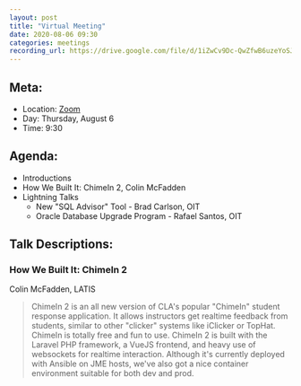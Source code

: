 ```yaml
---
layout: post
title: "Virtual Meeting"
date: 2020-08-06 09:30
categories: meetings
recording_url: https://drive.google.com/file/d/1iZwCv9Dc-QwZfwB6uzeYoSJJncsdPTF9/view?usp=sharing
---
```


## Meta:

- Location: [Zoom](https://z.umn.edu/cpmstream)
- Day: Thursday, August 6
- Time: 9:30

## Agenda:

- Introductions
- How We Built It: ChimeIn 2, Colin McFadden
- Lightning Talks
  - New "SQL Advisor" Tool - Brad Carlson, OIT
  - Oracle Database Upgrade Program - Rafael Santos, OIT

## Talk Descriptions:

### How We Built It: ChimeIn 2
Colin McFadden, LATIS

>ChimeIn 2 is an all new version of CLA's popular "ChimeIn" student response application. It allows instructors get realtime feedback from students, similar to other "clicker" systems like iClicker or TopHat. ChimeIn is totally free and fun to use. ChimeIn 2 is built with the Laravel PHP framework, a VueJS frontend, and heavy use of websockets for realtime interaction. Although it's currently deployed with Ansible on JME hosts, we've also got a nice container environment suitable for both dev and prod.
